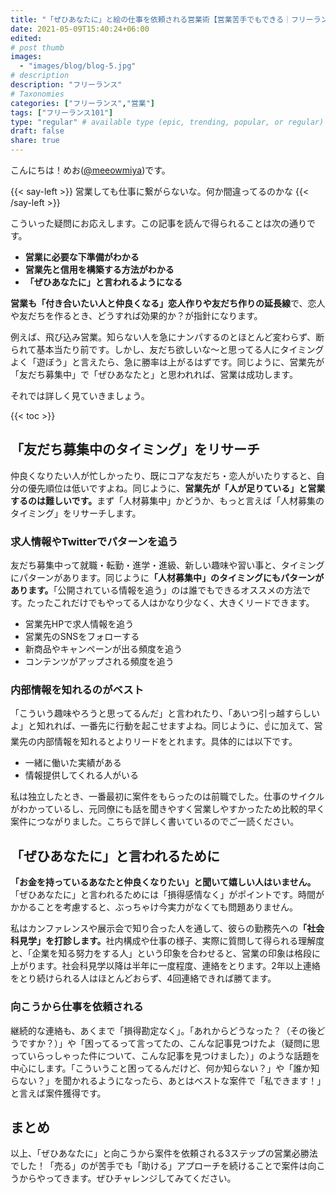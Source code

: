 ```yaml
---
title: "「ぜひあなたに」と絵の仕事を依頼される営業術【営業苦手でもできる｜フリーランス｜イラストレーター】"
date: 2021-05-09T15:40:24+06:00
edited: 
# post thumb
images:
  - "images/blog/blog-5.jpg"
# description
description: "フリーランス"
# Taxonomies
categories: ["フリーランス","営業"]
tags: ["フリーランス101"]
type: "regular" # available type (epic, trending, popular, or regular)
draft: false
share: true
---
```


こんにちは！めお(<u><a href="https://twitter.com/meeowmiya">@meeowmiya</a></u>)です。

{{< say-left >}}
営業しても仕事に繋がらないな。何か間違ってるのかな
{{< /say-left >}}

こういった疑問にお応えします。この記事を読んで得られることは次の通りです。
* **営業に必要な下準備がわかる**
* **営業先と信用を構築する方法がわかる**
* **「ぜひあなたに」と言われるようになる**


<span class="keiko-red">**営業も「付き合いたい人と仲良くなる」恋人作りや友だち作りの延長線**</span>で、恋人や友だちを作るとき、どうすれば効果的か？が指針になります。

例えば、飛び込み営業。知らない人を急にナンパするのとほとんど変わらず、断られて基本当たり前です。しかし、友だち欲しいな〜と思ってる人にタイミングよく「遊ぼう」と言えたら、急に勝率は上がるはずです。同じように、営業先が「友だち募集中」で「ぜひあなたと」と思われれば、営業は成功します。

それでは詳しく見ていきましょう。


{{< toc >}}

## 「友だち募集中のタイミング」をリサーチ
仲良くなりたい人が忙しかったり、既にコアな友だち・恋人がいたりすると、自分の優先順位は低いですよね。同じように、<span class="keiko-red">**営業先が「人が足りている」と営業するのは難しいです。**</span>まず「人材募集中」かどうか、もっと言えば「人材募集のタイミング」をリサーチします。

### 求人情報やTwitterでパターンを追う
友だち募集中って就職・転勤・進学・進級、新しい趣味や習い事と、タイミングにパターンがあります。同じように<span class="keiko-red">**「人材募集中」のタイミングにもパターンがあります。**</span>「公開されている情報を追う」のは誰でもできるオススメの方法です。たったこれだけでもやってる人はかなり少なく、大きくリードできます。

* 営業先HPで求人情報を追う
* 営業先のSNSをフォローする
* 新商品やキャンペーンが出る頻度を追う
* コンテンツがアップされる頻度を追う

### 内部情報を知れるのがベスト
「こういう趣味やろうと思ってるんだ」と言われたり、「あいつ引っ越すらしいよ」と知れれば、一番先に行動を起こせますよね。同じように、☝️に加えて、営業先の内部情報を知れるとよりリードをとれます。具体的には以下です。

* 一緒に働いた実績がある
* 情報提供してくれる人がいる

私は独立したとき、一番最初に案件をもらったのは前職でした。仕事のサイクルがわかっているし、元同僚にも話を聞きやすく営業しやすかったため比較的早く案件につながりました。こちらで詳しく書いているのでご一読ください。

## 「ぜひあなたに」と言われるために
<span class="keiko-red">**「お金を持っているあなたと仲良くなりたい」と聞いて嬉しい人はいません。**</span>「ぜひあなたに」と言われるためには「損得感情なく」がポイントです。時間がかかることを考慮すると、ぶっちゃけ今実力がなくても問題ありません。

私はカンファレンスや展示会で知り合った人を通して、彼らの勤務先への<span class="keiko-red">**「社会科見学」を打診します。**</span>社内構成や仕事の様子、実際に質問して得られる理解度と、「企業を知る努力をする人」という印象を合わせると、営業の印象は格段に上がります。社会科見学以降は半年に一度程度、連絡をとります。2年以上連絡をとり続けられる人はほとんどおらず、4回連絡できれば勝てます。


### 向こうから仕事を依頼される
継続的な連絡も、あくまで「損得勘定なく」。「あれからどうなった？（その後どうですか？）」や「困ってるって言ってたの、こんな記事見つけたよ（疑問に思っていらっしゃった件について、こんな記事を見つけました）」のような話題を中心にします。「こういうこと困ってるんだけど、何か知らない？」や「誰か知らない？」を聞かれるようになったら、あとはベストな案件で「私できます！」と言えば案件獲得です。

## まとめ
以上、「ぜひあなたに」と向こうから案件を依頼される3ステップの営業必勝法でした！「売る」のが苦手でも「助ける」アプローチを続けることで案件は向こうからやってきます。ぜひチャレンジしてみてください。